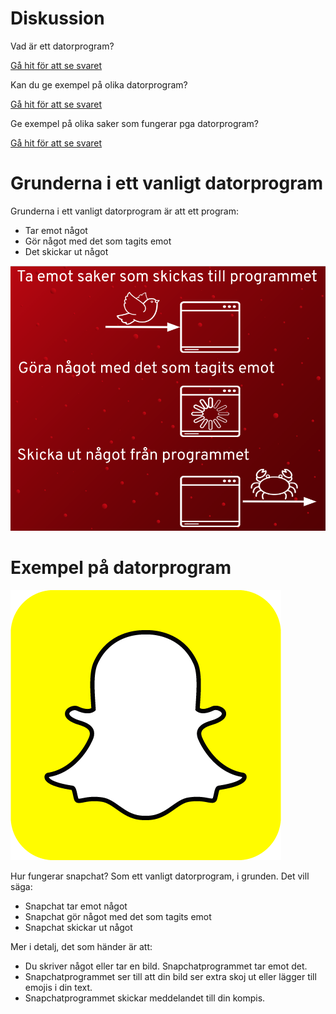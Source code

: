 # Diskussion
Vad är ett datorprogram?

[Gå hit för att se svaret](svar/svar1.md)

Kan du ge exempel på olika datorprogram?

[Gå hit för att se svaret](svar/svar2.md)

Ge exempel på olika saker som fungerar pga datorprogram?

[Gå hit för att se svaret](svar/svar3.md)

# Grunderna i ett vanligt datorprogram

Grunderna i ett vanligt datorprogram är att ett program:
* Tar emot något
* Gör något med det som tagits emot
* Det skickar ut något

![Det här kan hända](bilder/datorprogram.png)

# Exempel på datorprogram

![Snapchat](bilder/snap-ghost-yellow.png)

Hur fungerar snapchat? Som ett vanligt datorprogram, i grunden. Det vill säga:
* Snapchat tar emot något
* Snapchat gör något med det som tagits emot
* Snapchat skickar ut något

Mer i detalj, det som händer är att:
* Du skriver något eller tar en bild. Snapchatprogrammet tar emot det.
* Snapchatprogrammet ser till att din bild ser extra skoj ut eller lägger till emojis i din text.
* Snapchatprogrammet skickar meddelandet till din kompis.


